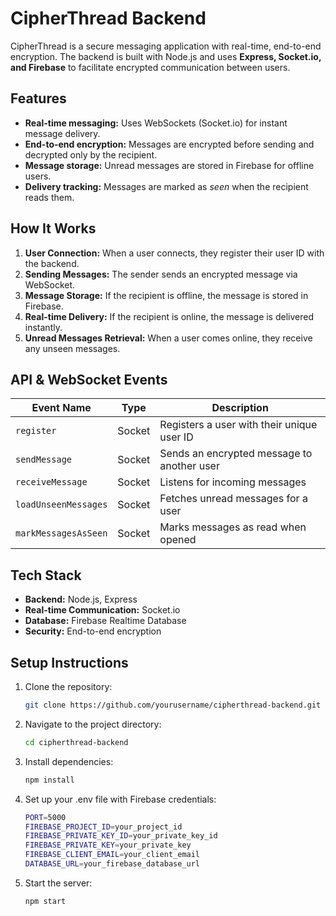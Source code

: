 # CipherThread Backend

CipherThread is a secure messaging application with real-time, end-to-end encryption. The backend is built with Node.js and uses **Express, Socket.io, and Firebase** to facilitate encrypted communication between users.

## Features
- **Real-time messaging:** Uses WebSockets (Socket.io) for instant message delivery.
- **End-to-end encryption:** Messages are encrypted before sending and decrypted only by the recipient.
- **Message storage:** Unread messages are stored in Firebase for offline users.
- **Delivery tracking:** Messages are marked as *seen* when the recipient reads them.

## How It Works
1. **User Connection:** When a user connects, they register their user ID with the backend.
2. **Sending Messages:** The sender sends an encrypted message via WebSocket.
3. **Message Storage:** If the recipient is offline, the message is stored in Firebase.
4. **Real-time Delivery:** If the recipient is online, the message is delivered instantly.
5. **Unread Messages Retrieval:** When a user comes online, they receive any unseen messages.

## API & WebSocket Events
| Event Name             | Type   | Description |
|------------------------|--------|-------------|
| `register`            | Socket | Registers a user with their unique user ID |
| `sendMessage`         | Socket | Sends an encrypted message to another user |
| `receiveMessage`      | Socket | Listens for incoming messages |
| `loadUnseenMessages`  | Socket | Fetches unread messages for a user |
| `markMessagesAsSeen`  | Socket | Marks messages as read when opened |

## Tech Stack
- **Backend:** Node.js, Express
- **Real-time Communication:** Socket.io
- **Database:** Firebase Realtime Database
- **Security:** End-to-end encryption

## Setup Instructions
1. Clone the repository:  
   ```bash
   git clone https://github.com/yourusername/cipherthread-backend.git

2. Navigate to the project directory:

   ```bash
   cd cipherthread-backend
3. Install dependencies:

   ```bash
   npm install
4. Set up your .env file with Firebase credentials:

   ```bash
   PORT=5000
   FIREBASE_PROJECT_ID=your_project_id
   FIREBASE_PRIVATE_KEY_ID=your_private_key_id
   FIREBASE_PRIVATE_KEY=your_private_key
   FIREBASE_CLIENT_EMAIL=your_client_email
   DATABASE_URL=your_firebase_database_url
5. Start the server:

   ```bash
   npm start 

